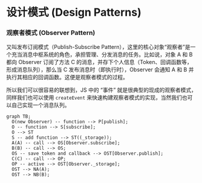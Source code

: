 # 设计模式 (Design Patterns)

### 观察者模式 (Observer Pattern)

又叫发布订阅模式（Publish-Subscribe Pattern），这里的核心对象“观察者”是一个充当消息中枢系统的角色，承担管理、分发消息的任务。比如说，对象 A 和 B 都向 Observer 订阅了方法 C 的消息，并存下个人信息（Token、回调函数等，形成消息队列），那么当 C 发布消息时（即执行时），Observer 会通知 A 和 B 并执行其相应的回调函数。这便是观察者模式的过程。

所以我们可以很容易的联想到，JS 中的 “事件” 就是很典型的现成的观察者模式，同样我们也可以使用 `createEvent` 来快速构建观察者模式的实现，当然我们也可以自己实现一个消息队列。

```mermaid
graph TB;
  O(new Observer) -- function --> P[publish];
  O -- function --> S[subscribe];
  O --> ST
  S -- add function --> ST((_storage));
  A(A) -- call --> OS[Observer.subscribe];
  B(B) -- call --> OS;
  OS -- save token and callback --> OST[Observer.publish];
  C(C) -- call --> OP;
  OP -- active --> OST[Observer._storage];
  OST --> NA(A);
  OST --> NB(B);
```

